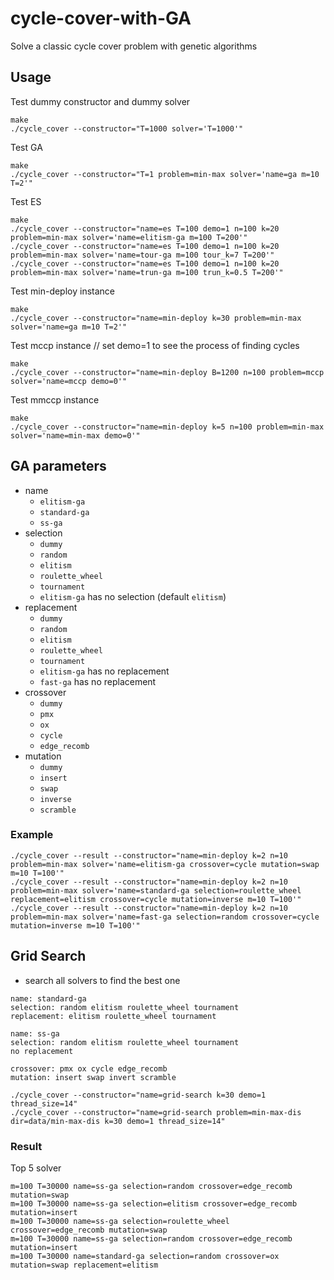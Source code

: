 # cycle-cover-with-GA
Solve a classic cycle cover problem with genetic algorithms

## Usage

Test dummy constructor and dummy solver

```
make
./cycle_cover --constructor="T=1000 solver='T=1000'"
```

Test GA
```
make
./cycle_cover --constructor="T=1 problem=min-max solver='name=ga m=10 T=2'"
```

Test ES

```
make
./cycle_cover --constructor="name=es T=100 demo=1 n=100 k=20 problem=min-max solver='name=elitism-ga m=100 T=200'"
./cycle_cover --constructor="name=es T=100 demo=1 n=100 k=20 problem=min-max solver='name=tour-ga m=100 tour_k=7 T=200'"
./cycle_cover --constructor="name=es T=100 demo=1 n=100 k=20 problem=min-max solver='name=trun-ga m=100 trun_k=0.5 T=200'"
```

Test min-deploy instance
```
make
./cycle_cover --constructor="name=min-deploy k=30 problem=min-max solver='name=ga m=10 T=2'"
```


Test mccp instance // set demo=1 to see the process of finding cycles 
``` 
make
./cycle_cover --constructor="name=min-deploy B=1200 n=100 problem=mccp solver='name=mccp demo=0'"
```

Test mmccp instance 
``` 
make
./cycle_cover --constructor="name=min-deploy k=5 n=100 problem=min-max solver='name=min-max demo=0'"
```

## GA parameters

- name
    - `elitism-ga`
    - `standard-ga`
    - `ss-ga`
- selection
    - `dummy`
    - `random`
    - `elitism`
    - `roulette_wheel`
    - `tournament`
    - `elitism-ga` has no selection (default `elitism`)
- replacement
    - `dummy`
    - `random`
    - `elitism`
    - `roulette_wheel`
    - `tournament`
    - `elitism-ga` has no replacement
    - `fast-ga` has no replacement
- crossover
    - `dummy`
    - `pmx`
    - `ox`
    - `cycle`
    - `edge_recomb`
- mutation
    - `dummy`
    - `insert`
    - `swap`
    - `inverse`
    - `scramble`

### Example

```
./cycle_cover --result --constructor="name=min-deploy k=2 n=10 problem=min-max solver='name=elitism-ga crossover=cycle mutation=swap m=10 T=100'"
./cycle_cover --result --constructor="name=min-deploy k=2 n=10 problem=min-max solver='name=standard-ga selection=roulette_wheel replacement=elitism crossover=cycle mutation=inverse m=10 T=100'"
./cycle_cover --result --constructor="name=min-deploy k=2 n=10 problem=min-max solver='name=fast-ga selection=random crossover=cycle mutation=inverse m=10 T=100'"
```

## Grid Search

- search all solvers to find the best one

```
name: standard-ga
selection: random elitism roulette_wheel tournament
replacement: elitism roulette_wheel tournament

name: ss-ga
selection: random elitism roulette_wheel tournament
no replacement

crossover: pmx ox cycle edge_recomb
mutation: insert swap invert scramble
```

```
./cycle_cover --constructor="name=grid-search k=30 demo=1 thread_size=14"
./cycle_cover --constructor="name=grid-search problem=min-max-dis dir=data/min-max-dis k=30 demo=1 thread_size=14"
```

### Result

Top 5 solver

```
m=100 T=30000 name=ss-ga selection=random crossover=edge_recomb mutation=swap
m=100 T=30000 name=ss-ga selection=elitism crossover=edge_recomb mutation=insert
m=100 T=30000 name=ss-ga selection=roulette_wheel crossover=edge_recomb mutation=swap
m=100 T=30000 name=ss-ga selection=random crossover=edge_recomb mutation=insert
m=100 T=30000 name=standard-ga selection=random crossover=ox mutation=swap replacement=elitism
```